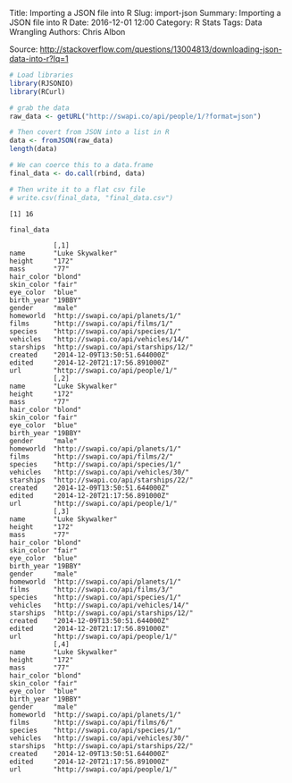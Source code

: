 Title: Importing a JSON file into R
Slug: import-json
Summary: Importing a JSON file into R
Date: 2016-12-01 12:00
Category: R Stats
Tags: Data Wrangling
Authors: Chris Albon



Source: http://stackoverflow.com/questions/13004813/downloading-json-data-into-r?lq=1


```R
# Load libraries
library(RJSONIO)
library(RCurl)
```


```R
# grab the data
raw_data <- getURL("http://swapi.co/api/people/1/?format=json")
```


```R
# Then covert from JSON into a list in R
data <- fromJSON(raw_data)
length(data)
```


```R
# We can coerce this to a data.frame
final_data <- do.call(rbind, data)
```


```R
# Then write it to a flat csv file
# write.csv(final_data, "final_data.csv")
```




    [1] 16




```R
final_data
```




               [,1]                               
    name       "Luke Skywalker"                   
    height     "172"                              
    mass       "77"                               
    hair_color "blond"                            
    skin_color "fair"                             
    eye_color  "blue"                             
    birth_year "19BBY"                            
    gender     "male"                             
    homeworld  "http://swapi.co/api/planets/1/"   
    films      "http://swapi.co/api/films/1/"     
    species    "http://swapi.co/api/species/1/"   
    vehicles   "http://swapi.co/api/vehicles/14/"
    starships  "http://swapi.co/api/starships/12/"
    created    "2014-12-09T13:50:51.644000Z"      
    edited     "2014-12-20T21:17:56.891000Z"      
    url        "http://swapi.co/api/people/1/"    
               [,2]                               
    name       "Luke Skywalker"                   
    height     "172"                              
    mass       "77"                               
    hair_color "blond"                            
    skin_color "fair"                             
    eye_color  "blue"                             
    birth_year "19BBY"                            
    gender     "male"                             
    homeworld  "http://swapi.co/api/planets/1/"   
    films      "http://swapi.co/api/films/2/"     
    species    "http://swapi.co/api/species/1/"   
    vehicles   "http://swapi.co/api/vehicles/30/"
    starships  "http://swapi.co/api/starships/22/"
    created    "2014-12-09T13:50:51.644000Z"      
    edited     "2014-12-20T21:17:56.891000Z"      
    url        "http://swapi.co/api/people/1/"    
               [,3]                               
    name       "Luke Skywalker"                   
    height     "172"                              
    mass       "77"                               
    hair_color "blond"                            
    skin_color "fair"                             
    eye_color  "blue"                             
    birth_year "19BBY"                            
    gender     "male"                             
    homeworld  "http://swapi.co/api/planets/1/"   
    films      "http://swapi.co/api/films/3/"     
    species    "http://swapi.co/api/species/1/"   
    vehicles   "http://swapi.co/api/vehicles/14/"
    starships  "http://swapi.co/api/starships/12/"
    created    "2014-12-09T13:50:51.644000Z"      
    edited     "2014-12-20T21:17:56.891000Z"      
    url        "http://swapi.co/api/people/1/"    
               [,4]                               
    name       "Luke Skywalker"                   
    height     "172"                              
    mass       "77"                               
    hair_color "blond"                            
    skin_color "fair"                             
    eye_color  "blue"                             
    birth_year "19BBY"                            
    gender     "male"                             
    homeworld  "http://swapi.co/api/planets/1/"   
    films      "http://swapi.co/api/films/6/"     
    species    "http://swapi.co/api/species/1/"   
    vehicles   "http://swapi.co/api/vehicles/30/"
    starships  "http://swapi.co/api/starships/22/"
    created    "2014-12-09T13:50:51.644000Z"      
    edited     "2014-12-20T21:17:56.891000Z"      
    url        "http://swapi.co/api/people/1/"    
